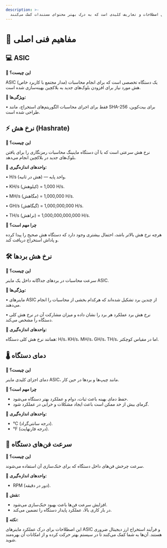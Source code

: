 ```yaml
---
description: >-
  این بخش شامل اصطلاحات و تعاریف کلیدی است که به درک بهتر محتوای مستندات کمک می‌کنند.
---
```


# 📘 مفاهیم فنی اصلی

## 💻 ASIC

**🔹 این چیست؟**

ASIC (مدار مجتمع با کاربرد خاص) یک دستگاه تخصصی است که برای انجام محاسبات هش مورد نیاز برای افزودن بلوک‌های جدید به بلاکچین بهینه‌سازی شده است.

**🔹 ویژگی‌ها:**

• فقط برای اجرای محاسبات الگوریتم‌های استخراج، مانند SHA-256 برای بیت‌کوین، طراحی شده است.

## ⚡ نرخ هش (Hashrate)

**🔹 این چیست؟**

نرخ هش سرعتی است که با آن دستگاه ماینینگ محاسبات رمزنگاری را برای یافتن بلوک‌های جدید در بلاکچین انجام می‌دهد.

**🔹 واحدهای اندازه‌گیری:**

• H/s (هش در ثانیه) — واحد پایه.

• KH/s (کیلوهش) = 1,000 H/s.

• MH/s (مگاهش) = 1,000,000 H/s.

• GH/s (گیگاهش) = 1,000,000,000 H/s.

• TH/s (تراهش) = 1,000,000,000,000 H/s.

**🔹 چرا مهم است؟**

هرچه نرخ هش بالاتر باشد، احتمال بیشتری وجود دارد که دستگاه هش صحیح را پیدا کرده و پاداش استخراج دریافت کند.

## 🛠️ نرخ هش بردها

**🔹 این چیست؟**

سرعت محاسبات در بردهای جداگانه داخل یک ماینر ASIC.

**🔹 ویژگی‌ها:**

• ماینرهای ASIC از چندین برد تشکیل شده‌اند که هرکدام بخشی از محاسبات را انجام می‌دهند.

• نرخ هش برد عملکرد هر برد را نشان داده و میزان مشارکت آن در نرخ هش کلی دستگاه را مشخص می‌کند.

**🔹 واحدهای اندازه‌گیری:**

همانند نرخ هش کلی دستگاه: H/s، KH/s، MH/s، GH/s، TH/s، اما در مقیاس کوچکتر.

## 🌡️ دمای دستگاه

**🔹 این چیست؟**

دمای اجزای کلیدی ماینر ASIC، مانند چیپ‌ها و بردها در حین کار.

**🔹 چرا مهم است؟**

* حفظ دمای بهینه باعث ثبات، دوام و عملکرد بهتر دستگاه می‌شود.
* گرمای بیش از حد ممکن است باعث ایجاد مشکلات و خرابی در عملکرد شود.

**🔹 واحدهای اندازه‌گیری:**

* &#x20;°C (درجه سانتی‌گراد).
* &#x20;°F (درجه فارنهایت).

## 🔄 سرعت فن‌های دستگاه

**🔹 این چیست؟**

سرعت چرخش فن‌های داخل دستگاه که برای خنک‌سازی آن استفاده می‌شوند.

**🔹 واحدهای اندازه‌گیری:**

* &#x20;RPM (دور در دقیقه).

**🔹 نقش:**

* افزایش سرعت فن‌ها باعث بهبود خنک‌سازی می‌شود.
* در بار کاری بالا، عملکرد پایدار دستگاه را تضمین می‌کند.

**🎯 نکته:**

این اصطلاحات برای درک عملکرد ماینرهای ASIC و فرآیند استخراج ارز دیجیتال ضروری هستند. آن‌ها به شما کمک می‌کنند تا در سیستم بهتر حرکت کرده و از امکانات آن بهره‌مند شوید.
